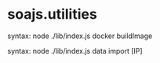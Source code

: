 # soajs.utilities

syntax: node ./lib/index.js docker buildImage <PATH>

syntax: node ./lib/index.js data import <PATH> [IP]


